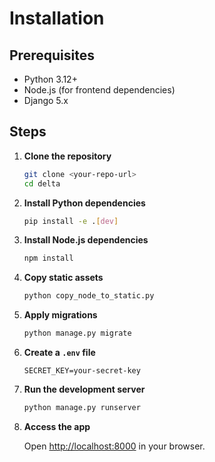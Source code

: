 # Installation

<!--
NOTE: Remove any <style> blocks from markdown files.
The MkDocs Material theme will automatically include and apply your custom CSS
from `docs/styles/kanban-docs-colors.css` as configured in `mkdocs.yml`.
-->

## Prerequisites

- Python 3.12+
- Node.js (for frontend dependencies)
- Django 5.x

## Steps

1. **Clone the repository**

    ```sh
    git clone <your-repo-url>
    cd delta
    ```

2. **Install Python dependencies**

    ```sh
    pip install -e .[dev]
    ```

3. **Install Node.js dependencies**

    ```sh
    npm install
    ```

4. **Copy static assets**

    ```sh
    python copy_node_to_static.py
    ```

5. **Apply migrations**

    ```sh
    python manage.py migrate
    ```

6. **Create a `.env` file**

    ```
    SECRET_KEY=your-secret-key
    ```

7. **Run the development server**

    ```sh
    python manage.py runserver
    ```

8. **Access the app**

    Open [http://localhost:8000](http://localhost:8000) in your browser.
